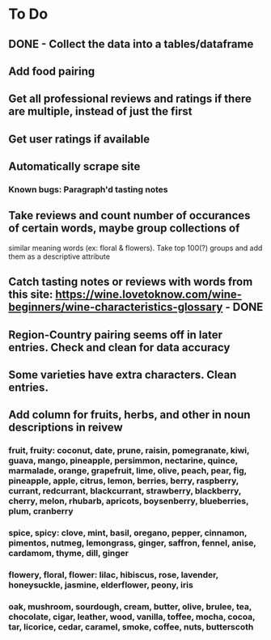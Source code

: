 # To Do

## DONE - Collect the data into a tables/dataframe

## Add food pairing

## Get all professional reviews and ratings if there are multiple, instead of just the first

## Get user ratings if available

## Automatically scrape site
### Known bugs: Paragraph'd tasting notes

## Take reviews and count number of occurances of certain words, maybe group collections of
similar meaning words (ex: floral & flowers). Take top 100(?) groups and add them as a descriptive attribute

## Catch tasting notes or reviews with words from this site: https://wine.lovetoknow.com/wine-beginners/wine-characteristics-glossary - DONE

## Region-Country pairing seems off in later entries. Check and clean for data accuracy

## Some varieties have extra characters. Clean entries.

## Add column for fruits, herbs, and other in noun descriptions in reivew
### fruit, fruity: coconut, date, prune, raisin, pomegranate, kiwi, guava, mango, pineapple, persimmon, nectarine, quince, marmalade, orange, grapefruit, lime, olive, peach, pear, fig, pineapple, apple, citrus, lemon, berries, berry, raspberry, currant, redcurrant, blackcurrant, strawberry, blackberry, cherry, melon, rhubarb, apricots, boysenberry, blueberries, plum, cranberry
### spice, spicy: clove, mint, basil, oregano, pepper, cinnamon, pimentos, nutmeg, lemongrass, ginger, saffron, fennel, anise, cardamom, thyme, dill, ginger
### flowery, floral, flower: lilac, hibiscus, rose, lavender, honeysuckle, jasmine, elderflower, peony, iris
### oak, mushroom, sourdough, cream, butter, olive, brulee, tea, chocolate, cigar, leather, wood, vanilla, toffee, mocha, cocoa, tar, licorice, cedar, caramel, smoke, coffee, nuts, butterscoth
